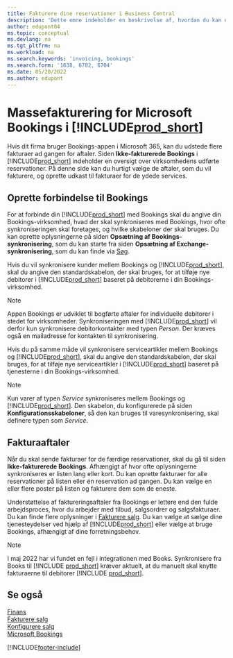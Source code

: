 ```yaml
---
title: Fakturere dine reservationer i Business Central
description: 'Dette emne indeholder en beskrivelse af, hvordan du kan udføre masse fakturering fra Microsoft Bookings Business central.'
author: edupont04
ms.topic: conceptual
ms.devlang: na
ms.tgt_pltfrm: na
ms.workload: na
ms.search.keywords: 'invoicing, bookings'
ms.search.form: '1638, 6702, 6704'
ms.date: 05/20/2022
ms.author: edupont
---
```

# <a name="bulk-invoicing-for-microsoft-bookings-in-"></a><a name="bulk-invoicing-for-microsoft-bookings-in-"></a><a name="bulk-invoicing-for-microsoft-bookings-in-"></a>Massefakturering for Microsoft Bookings i [!INCLUDE[prod_short](includes/prod_short.md)]

Hvis dit firma bruger Bookings-appen i Microsoft 365, kan du udstede flere fakturaer ad gangen for aftaler. Siden **Ikke-fakturerede Bookings** i [!INCLUDE[prod_short](includes/prod_short.md)] indeholder en oversigt over virksomhedens udførte reservationer. På denne side kan du hurtigt vælge de aftaler, som du vil fakturere, og oprette udkast til fakturaer for de ydede services.  

## <a name="connect-to-bookings"></a><a name="connect-to-bookings"></a><a name="connect-to-bookings"></a>Oprette forbindelse til Bookings

For at forbinde din [!INCLUDE[prod_short](includes/prod_short.md)] med Bookings skal du angive din Bookings-virksomhed, hvad der skal synkroniseres med Bookings, hvor ofte synkroniseringen skal foretages, og hvilke skabeloner der skal bruges. Du kan oprette oplysningerne på siden **Opsætning af Bookings-synkronisering**, som du kan starte fra siden **Opsætning af Exchange-synkronisering**, som du kan finde via [Søg](ui-search.md).  

Hvis du vil synkronisere kunder mellem Bookings og [!INCLUDE[prod_short](includes/prod_short.md)], skal du angive den standardskabelon, der skal bruges, for at tilføje nye debitorer i [!INCLUDE[prod_short](includes/prod_short.md)] baseret på debitorerne i din Bookings-virksomhed.  

> [!NOTE]
> Appen Bookings er udviklet til bogførte aftaler for individuelle debitorer i stedet for virksomheder. Synkroniseringen med [!INCLUDE[prod_short](includes/prod_short.md)] vil derfor kun synkronisere debitorkontakter med typen *Person*. Der kræves også en mailadresse for kontakten til synkronisering.  

Hvis du på samme måde vil synkronisere serviceartikler mellem Bookings og [!INCLUDE[prod_short](includes/prod_short.md)], skal du angive den standardskabelon, der skal bruges, for at tilføje nye serviceartikler i [!INCLUDE[prod_short](includes/prod_short.md)] baseret på tjenesterne i din Bookings-virksomhed.  

> [!NOTE]
> Kun varer af typen *Service* synkroniseres mellem Bookings og [!INCLUDE[prod_short](includes/prod_short.md)]. Den skabelon, du konfigurerede på siden **Konfigurationsskabeloner**, så den kan bruges til varesynkronisering, skal definere typen som *Service*.

## <a name="invoice-appointments"></a><a name="invoice-appointments"></a><a name="invoice-appointments"></a>Fakturaaftaler

Når du skal sende fakturaer for de færdige reservationer, skal du gå til siden **Ikke-fakturerede Bookings**. Afhængigt af hvor ofte oplysningerne synkroniseres er listen lang eller kort. Du kan oprette fakturaer for alle reservationer på listen eller én reservation ad gangen. Du kan vælge en eller flere poster på listen og fakturere dem som de eneste.  

Understøttelse af faktureringsaftaler fra Bookings er lettere end den fulde arbejdsproces, hvor du arbejder med tilbud, salgsordrer og salgsfakturaer. Du kan finde flere oplysninger i [Fakturere salg](sales-how-invoice-sales.md). Du kan vælge at sælge dine tjenesteydelser ved hjælp af [!INCLUDE[prod_short](includes/prod_short.md)] eller vælge at bruge Bookings, afhængigt af dine forretningsbehov.  

> [!NOTE]
> I maj 2022 har vi fundet en fejl i integrationen med Books. Synkronisere fra Books til [!INCLUDE [prod_short](includes/prod_short.md)] kræver aktuelt, at du manuelt skal knytte fakturaerne til debitorer [!INCLUDE [prod_short](includes/prod_short.md)].

## <a name="see-also"></a><a name="see-also"></a><a name="see-also"></a>Se også

[Finans](finance.md)  
[Fakturere salg](sales-how-invoice-sales.md)  
[Konfigurere salg](sales-setup-sales.md)  
[Microsoft Bookings](https://products.office.com/business/scheduling-and-booking-app)  


[!INCLUDE[footer-include](includes/footer-banner.md)]
